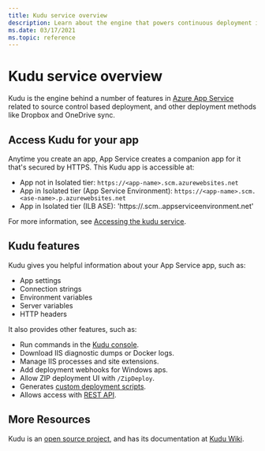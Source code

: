 ```yaml
---
title: Kudu service overview
description: Learn about the engine that powers continuous deployment in App Service and its features.
ms.date: 03/17/2021
ms.topic: reference
---
```

# Kudu service overview

Kudu is the engine behind a number of features in [Azure App Service](overview.md) related to source control based deployment, and other deployment methods like Dropbox and OneDrive sync. 

## Access Kudu for your app
Anytime you create an app, App Service creates a companion app for it that's secured by HTTPS. This Kudu app is accessible at:

- App not in Isolated tier: `https://<app-name>.scm.azurewebsites.net`
- App in Isolated tier (App Service Environment): `https://<app-name>.scm.<ase-name>.p.azurewebsites.net`
- App in Isolated tier (ILB ASE): 'https://<appname>.scm.<asename>.appserviceenvironment.net'

For more information, see [Accessing the kudu service](https://github.com/projectkudu/kudu/wiki/Accessing-the-kudu-service).

## Kudu features

Kudu gives you helpful information about your App Service app, such as:

- App settings
- Connection strings
- Environment variables
- Server variables
- HTTP headers

It also provides other features, such as:

- Run commands in the [Kudu console](https://github.com/projectkudu/kudu/wiki/Kudu-console).
- Download IIS diagnostic dumps or Docker logs.
- Manage IIS processes and site extensions.
- Add deployment webhooks for Windows aps.
- Allow ZIP deployment UI with `/ZipDeploy`.
- Generates [custom deployment scripts](https://github.com/projectkudu/kudu/wiki/Custom-Deployment-Script).
- Allows access with [REST API](https://github.com/projectkudu/kudu/wiki/REST-API).

## More Resources

Kudu is an [open source project](https://github.com/projectkudu/kudu), and has its documentation at [Kudu Wiki](https://github.com/projectkudu/kudu/wiki).


